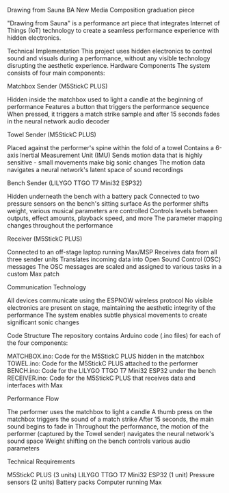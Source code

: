 Drawing from Sauna
BA New Media Composition graduation piece

"Drawing from Sauna" is a performance art piece that integrates Internet of Things (IoT) technology to create a seamless performance experience with hidden electronics.



Technical Implementation
This project uses hidden electronics to control sound and visuals during a performance, without any visible technology disrupting the aesthetic experience.
Hardware Components
The system consists of four main components:



Matchbox Sender (M5StickC PLUS)

Hidden inside the matchbox used to light a candle at the beginning of performance
Features a button that triggers the performance sequence
When pressed, it triggers a match strike sample and after 15 seconds fades in the neural network audio decoder


Towel Sender (M5StickC PLUS)

Placed against the performer's spine within the fold of a towel
Contains a 6-axis Inertial Measurement Unit (IMU)
Sends motion data that is highly sensitive - small movements make big sonic changes
The motion data navigates a neural network's latent space of sound recordings


Bench Sender (LILYGO TTGO T7 Mini32 ESP32)

Hidden underneath the bench with a battery pack
Connected to two pressure sensors on the bench's sitting surface
As the performer shifts weight, various musical parameters are controlled
Controls levels between outputs, effect amounts, playback speed, and more
The parameter mapping changes throughout the performance


Receiver (M5StickC PLUS)

Connected to an off-stage laptop running Max/MSP
Receives data from all three sender units
Translates incoming data into Open Sound Control (OSC) messages
The OSC messages are scaled and assigned to various tasks in a custom Max patch



Communication Technology

All devices communicate using the ESPNOW wireless protocol
No visible electronics are present on stage, maintaining the aesthetic integrity of the performance
The system enables subtle physical movements to create significant sonic changes

Code Structure
The repository contains Arduino code (.ino files) for each of the four components:

MATCHBOX.ino: Code for the M5StickC PLUS hidden in the matchbox
TOWEL.ino: Code for the M5StickC PLUS attached to the performer
BENCH.ino: Code for the LILYGO TTGO T7 Mini32 ESP32 under the bench
RECEIVER.ino: Code for the M5StickC PLUS that receives data and interfaces with Max

Performance Flow

The performer uses the matchbox to light a candle
A thumb press on the matchbox triggers the sound of a match strike
After 15 seconds, the main sound begins to fade in
Throughout the performance, the motion of the performer (captured by the Towel sender) navigates the neural network's sound space
Weight shifting on the bench controls various audio parameters

Technical Requirements

M5StickC PLUS (3 units)
LILYGO TTGO T7 Mini32 ESP32 (1 unit)
Pressure sensors (2 units)
Battery packs
Computer running Max
